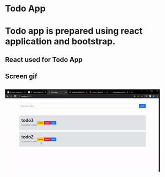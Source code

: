 <h1> Todo App <h1>

Todo app is prepared using react application and bootstrap.

<h2> React used for Todo App<h2>

<h2> Screen gif <h2>

![](screen.gif)